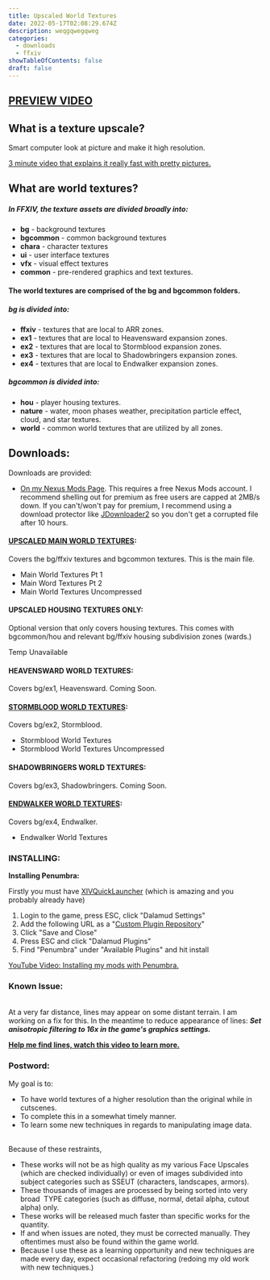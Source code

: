 ```yaml
---
title: Upscaled World Textures
date: 2022-05-17T02:08:29.674Z
description: weqgqwegqweg
categories:
  - downloads
  - ffxiv
showTableOfContents: false
draft: false
---
```

## **[PREVIEW VIDEO](https://www.youtube.com/watch?v=fSO48HBqFyA)**

## **What is a texture upscale?**

Smart computer look at picture and make it high resolution.

[3 minute video that explains it really fast with pretty pictures.](https://www.youtube.com/watch?v=Fix6u4pksrg)

## **What are world textures?**

##### In FFXIV, the texture assets are divided broadly into:

* **bg** - background textures
* **bgcommon** - common background textures
* **chara** - character textures
* **ui** - user interface textures
* **vfx** - visual effect textures
* **common** - pre-rendered graphics and text textures.

#### The world textures are comprised of the **bg** and **bgcommon** folders.

##### **bg** is divided into:

* **ffxiv** - textures that are local to ARR zones.
* **ex1** - textures that are local to Heavensward expansion zones.
* **ex2** - textures that are local to Stormblood expansion zones.
* **ex3** - textures that are local to Shadowbringers expansion zones.
* **ex4** - textures that are local to Endwalker expansion zones.

##### **bgcommon** is divided into:

* **hou** - player housing textures.
* **nature** - water, moon phases weather, precipitation particle effect, cloud, and star textures.
* **world** - common world textures that are utilized by all zones.

## Downloads:

Downloads are provided: 

* [On my Nexus Mods Page](https://www.nexusmods.com/finalfantasy14/mods/1505). This requires a free Nexus Mods account. I recommend shelling out for premium as free users are capped at 2MB/s down. If you can't/won't pay for premium, I recommend using a download protector like [JDownloader2](https://jdownloader.org/jdownloader2) so you don't get a corrupted file after 10 hours.

#### [UPSCALED MAIN WORLD TEXTURES](https://www.nexusmods.com/finalfantasy14/mods/1505):

Covers the bg/ffxiv textures and bgcommon textures. This is the main file.

* Main World Textures Pt 1
* Main Word Textures Pt 2
* Main World Textures Uncompressed

#### UPSCALED HOUSING TEXTURES ONLY:

Optional version that only covers housing textures. This comes with bgcommon/hou and relevant bg/ffxiv housing subdivision zones (wards.)

Temp Unavailable

#### HEAVENSWARD WORLD TEXTURES:

Covers bg/ex1, Heavensward. Coming Soon.

#### [STORMBLOOD WORLD TEXTURES](https://www.nexusmods.com/finalfantasy14/mods/1505):

Covers bg/ex2, Stormblood.

* Stormblood World Textures
* Stormblood World Textures Uncompressed

#### SHADOWBRINGERS WORLD TEXTURES:

Covers bg/ex3, Shadowbringers. Coming Soon.

#### [ENDWALKER WORLD TEXTURES](https://www.nexusmods.com/finalfantasy14/mods/1505):

Covers bg/ex4, Endwalker.

* Endwalker World Textures

### INSTALLING:

**Installing Penumbra:**

Firstly you must have [XIVQuickLauncher](https://github.com/goatcorp/FFXIVQuickLauncher/releases) (which is amazing and you probably already have)

1. Login to the game, press ESC, click "Dalamud Settings"
2. Add the following URL as a "[Custom Plugin Repository](https://raw.githubusercontent.com/xivdev/Penumbra/master/repo.json)" 
3. Click "Save and Close"
4. Press ESC and click "Dalamud Plugins"
5. Find "Penumbra" under "Available Plugins" and hit install

[YouTube Video: Installing my mods with Penumbra.](https://youtu.be/5kxvaeE4Ao4)



### **Known Issue:**

\
At a very far distance, lines may appear on some distant terrain. I am working on a fix for this. In the meantime to reduce appearance of lines: ***Set anisotropic filtering to 16x in the game's graphics settings.***

**[Help me find lines, watch this video to learn more.](https://www.youtube.com/watch?v=dpw12u1zrPY&feature=emb_title)**

### **Postword**:

My goal is to:

* To have world textures of a higher resolution than the original while in cutscenes.
* To complete this in a somewhat timely manner.
* To learn some new techniques in regards to manipulating image data.

\
Because of these restraints,

* These works will not be as high quality as my various Face Upscales (which are checked individually) or even of images subdivided into subject categories such as SSEUT (characters, landscapes, armors).
* These thousands of images are processed by being sorted into very broad  TYPE categories (such as diffuse, normal, detail alpha, cutout alpha) only.
* These works will be released much faster than specific works for the quantity.
* If and when issues are noted, they must be corrected manually. They oftentimes must also be found within the game world.
* Because I use these as a learning opportunity and new techniques are made every day, expect occasional refactoring (redoing my old work with new techniques.)